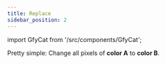 ```yaml
---
title: Replace
sidebar_position: 2
---
```

import GfyCat from '/src/components/GfyCat';

Pretty simple: Change all pixels of **color A** to **color B**.

<GfyCat id="ScratchyGrayChuckwalla"/>